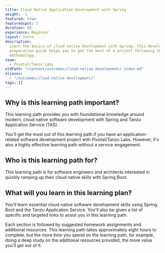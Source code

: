 ```yaml
---
title: Cloud Native Application Development with Spring
weight: -1
featured: true
featuredspot: 2
duration: 60
experience: Beginner
layout: intro
description:
  Learn the basics of cloud native development with Spring. This developer
  preparation guide helps you to get the most of a project following the Pivotal/Tanzu Labs
  methodology.
team:
  - Pivotal/Tanzu Labs
oldPath: "/content/outcomes/cloud-native-development/_index.md"
aliases:
  - "/outcomes/cloud-native-development/"
tags: []
---
```


## Why is this learning path important?

This learning path provides you with foundational knowledge around modern, cloud native software development with Spring and Tanzu Application Service (TAS).

You'll get the most out of this learning path if you have an application-related software development project with Pivotal/Tanzu Labs. However, it's also a highly effective learning path without a service engagement.

## Who is this learning path for?

This learning path is for software engineers and architects interested in quickly ramping up their cloud native skills with Spring Boot.

## What will you learn in this learning plan?

You'll learn essential cloud native software development skills using Spring Boot and the Tanzu Application Service. You'll also be given a list of specific and targeted links to assist you in this learning path.

Each section is followed by suggested homework assignments and additional resources. This learning path takes approximately eight hours to complete, but the more time you spend on the learning path, for example, doing a deep study on the additional resources provided, the more value you'll get out of it.
